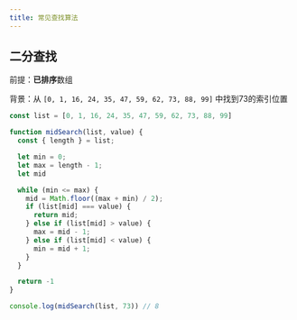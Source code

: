 ```yaml
---
title: 常见查找算法
---
```


## 二分查找

前提：**已排序**数组

背景：从 `[0, 1, 16, 24, 35, 47, 59, 62, 73, 88, 99]` 中找到73的索引位置

```js
const list = [0, 1, 16, 24, 35, 47, 59, 62, 73, 88, 99]

function midSearch(list, value) {
  const { length } = list;

  let min = 0;
  let max = length - 1;
  let mid

  while (min <= max) {
    mid = Math.floor((max + min) / 2);
    if (list[mid] === value) {
      return mid;
    } else if (list[mid] > value) {
      max = mid - 1;
    } else if (list[mid] < value) {
      min = mid + 1;
    }
  }

  return -1
}

console.log(midSearch(list, 73)) // 8
```
